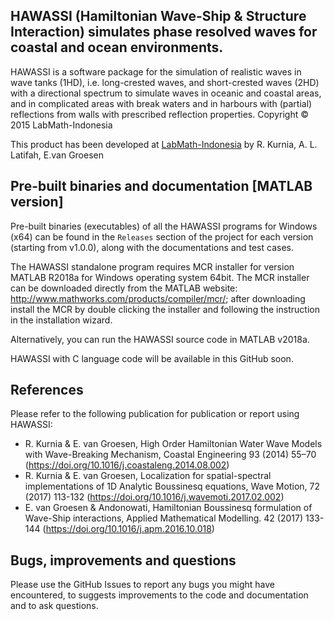 ## HAWASSI (Hamiltonian Wave-Ship & Structure Interaction) simulates phase resolved waves for coastal and ocean environments.

HAWASSI is a software package for the simulation of realistic waves in wave tanks (1HD), i.e. long-crested waves, and short-crested waves (2HD) with a directional spectrum to simulate waves in oceanic and
coastal areas, and in complicated areas with break waters and in harbours with (partial) reflections from walls with prescribed reflection properties. Copyright © 2015 LabMath-Indonesia

This product has been developed at [LabMath-Indonesia](http://labmath-indonesia.org/) by
R. Kurnia, A. L. Latifah, E.van Groesen

## Pre-built binaries and documentation [MATLAB version]

Pre-built binaries (executables) of all the HAWASSI programs for Windows (x64) can be found in the `Releases` section of the project for each version (starting from v1.0.0), along with the documentations and test cases.

The HAWASSI standalone program requires MCR installer for version MATLAB R2018a for Windows operating system 64bit. The MCR installer can be downloaded directly from the MATLAB website: http://www.mathworks.com/products/compiler/mcr/; after downloading install the MCR by double clicking the installer and following the instruction in the installation wizard. 

Alternatively, you can run the HAWASSI source code in MATLAB v2018a.

HAWASSI with C language code will be available in this GitHub soon.

## References

Please refer to the following publication for publication or report using HAWASSI:
-	R. Kurnia & E. van Groesen, High Order Hamiltonian Water Wave Models with Wave-Breaking Mechanism, Coastal Engineering 93 (2014) 55–70 (https://doi.org/10.1016/j.coastaleng.2014.08.002)
-	R. Kurnia & E. van Groesen, Localization for spatial-spectral implementations of 1D Analytic Boussinesq equations, Wave Motion, 72 (2017) 113-132 (https://doi.org/10.1016/j.wavemoti.2017.02.002) 
-	E. van Groesen & Andonowati, Hamiltonian Boussinesq formulation of Wave-Ship interactions, Applied Mathematical Modelling. 42 (2017) 133-144 (https://doi.org/10.1016/j.apm.2016.10.018)

## Bugs, improvements and questions

Please use the GitHub Issues to report any bugs you might have encountered, to suggests improvements to the code and documentation and to ask questions.